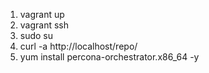 1. vagrant up
2. vagrant ssh
3. sudo su
4. curl -a http://localhost/repo/
5. yum install percona-orchestrator.x86_64 -y
